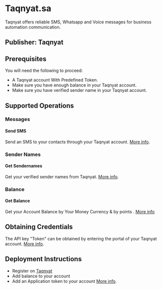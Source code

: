 # Taqnyat.sa
Taqnyat offers reliable SMS, Whatsapp and Voice messages for business automation communication.

## Publisher: Taqnyat

## Prerequisites
You will need the following to proceed:
* A Taqnyat account With Predefined Token.
* Make sure you have enough balance in your Taqnyat account.
* Make sure you have verified sender name in your Taqnyat account.

## Supported Operations

### Messages

#### Send SMS
Send an SMS to your contacts through your Taqnyat account. [More info](https://www.taqnyat.sa/documentation/sms/#message-send-resource).

### Sender Names

#### Get Sendernames
Get your verified sender names from Taqnyat. [More info](https://www.taqnyat.sa/documentation/sms/#message-senders-resource).

### Balance

#### Get Balance
Get your Account Balance by Your Money Currency & by points . [More info](https://www.taqnyat.sa/documentation/sms/#account-balance-resource)


## Obtaining Credentials
The API key "Token" can be obtained by entering the portal of your Taqnyat account. [More info](https://www.taqnyat.sa/documentation/sms/#setup-bearer-token).


## Deployment Instructions
* Register on [Taqnyat](https://taqnyat.sa/)
* Add balance to your account
* Add an Application token to your account [More info](https://www.taqnyat.sa/documentation/sms/#setup-bearer-token).
